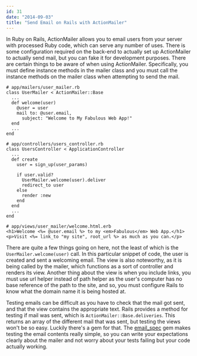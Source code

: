 ```yaml
---
id: 31
date: "2014-09-03"
title: "Send Email on Rails with ActionMailer"
---
```

In Ruby on Rails, ActionMailer allows you to email users from your server with processed Ruby code, which can serve any number of uses. There is some configuration required on the back-end to actually set up ActionMailer to actually send mail, but you can fake it for development purposes. There are certain things to be aware of when using ActionMailer. Specifically, you must define instance methods in the mailer class and you must call the instance methods on the mailer class when attempting to send the mail.

  

    # app/mailers/user_mailer.rb
    class UserMailer < ActionMailer::Base
      ...
      def welcome(user)
        @user = user
        mail to: @user.email,
          subject: "Welcome to My Fabulous Web App!"
      end
      ...
    end

    # app/controllers/users_controller.rb
    class UsersController < ApplicationController
      ...
      def create
        user = sign_up(user_params)

        if user.valid?
          UserMailer.welcome(user).deliver
          redirect_to user
        else
          render :new
        end
      end
      ...
    end

    # app/views/user_mailer/welcome.html.erb
    <h1>Welcome <%= @user.email %> to my <em>Fabulous</em> Web App.</h1>
    <p>Visit <%= link_to "my site", root_url %> as much as you can.</p>

There are quite a few things going on here, not the least of which is the `UserMailer.welcome(user)` call. In this particular snippet of code, the user is created and sent a welcoming email. The view is also noteworthy, as it is being called by the mailer, which functions as a sort of controller and renders its view. Another thing about the view is when you include links, you must use url helper instead of path helper as the user's computer has no base reference of the path to the site, and so, you must configure Rails to know what the domain name it is being hosted at.  

Testing emails can be difficult as you have to check that the mail got sent, and that the view contains the appropriate text. Rails provides a method for testing if mail was sent, which is `ActionMailer::Base.deliveries`. This returns an array of the different mail that was sent, but testing the views won't be so easy. Luckily there's a gem for that. The [email\_spec](https://github.com/bmabey/email-spec) gem makes testing the email contents really simple, so you can write your expectations clearly about the mailer and not worry about your tests failing but your code actually working.
